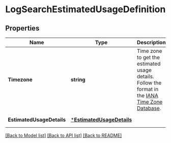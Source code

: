 # LogSearchEstimatedUsageDefinition

## Properties
Name | Type | Description | Notes
------------ | ------------- | ------------- | -------------
**Timezone** | **string** | Time zone to get the estimated usage details. Follow the format in the [IANA Time Zone Database](https://en.wikipedia.org/wiki/List_of_tz_database_time_zones#List).  | [default to null]
**EstimatedUsageDetails** | [***EstimatedUsageDetails**](EstimatedUsageDetails.md) |  | [default to null]

[[Back to Model list]](../README.md#documentation-for-models) [[Back to API list]](../README.md#documentation-for-api-endpoints) [[Back to README]](../README.md)

